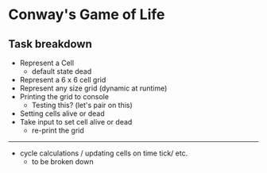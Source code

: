 # Conway's Game of Life

## Task breakdown

* Represent a Cell
  * default state dead
* Represent a 6 x 6 cell grid
* Represent any size grid (dynamic at runtime)
* Printing the grid to console
  * Testing this? (let's pair on this)
* Setting cells alive or dead
* Take input to set cell alive or dead
  * re-print the grid
-----------
* cycle calculations / updating cells on time tick/ etc.
  * to be broken down
